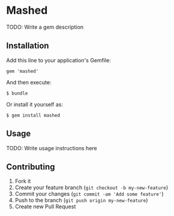 # Mashed

TODO: Write a gem description

## Installation

Add this line to your application's Gemfile:

    gem 'mashed'

And then execute:

    $ bundle

Or install it yourself as:

    $ gem install mashed

## Usage

TODO: Write usage instructions here

## Contributing

1. Fork it
2. Create your feature branch (`git checkout -b my-new-feature`)
3. Commit your changes (`git commit -am 'Add some feature'`)
4. Push to the branch (`git push origin my-new-feature`)
5. Create new Pull Request
